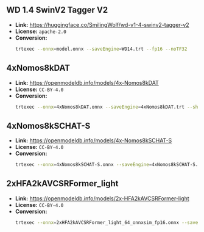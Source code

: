 ﻿## WD 1.4 SwinV2 Tagger V2
- **Link:** https://huggingface.co/SmilingWolf/wd-v1-4-swinv2-tagger-v2
- **License:** `apache-2.0`
- **Conversion:**
    ```bash
    trtexec --onnx=model.onnx --saveEngine=WD14.trt --fp16 --noTF32
    ```

## 4xNomos8kDAT
- **Link:** https://openmodeldb.info/models/4x-Nomos8kDAT
- **License:** `CC-BY-4.0`
- **Conversion:**
    ```bash
    trtexec --onnx=4xNomos8kDAT.onnx --saveEngine=4xNomos8kDAT.trt --shapes=input:1x3x192x192 --inputIOFormats=fp32:chw --outputIOFormats=fp32:chw
    ```

## 4xNomos8kSCHAT-S
- **Link:** https://openmodeldb.info/models/4x-Nomos8kSCHAT-S
- **License:** `CC-BY-4.0`
- **Conversion:**
    ```bash
    trtexec --onnx=4xNomos8kSCHAT-S.onnx --saveEngine=4xNomos8kSCHAT-S.trt --shapes=input:1x3x256x256 --inputIOFormats=fp16:chw --outputIOFormats=fp16:chw
    ```

## 2xHFA2kAVCSRFormer_light
- **Link:** https://openmodeldb.info/models/2x-HFA2kAVCSRFormer-light
- **License:** `CC-BY-4.0`
- **Conversion:**
    ```bash
    trtexec --onnx=2xHFA2kAVCSRFormer_light_64_onnxsim_fp16.onnx --saveEngine=2xHFA2kAVCSRFormer.trt --shapes=input:1x3x256x256 --inputIOFormats=fp16:chw --outputIOFormats=fp16:chw --precisionConstraints=obey --layerPrecisions=/patch_embed/norm/ReduceMean:fp32,/patch_embed/norm/Sub:fp32,/patch_embed/norm/Pow:fp32,/patch_embed/norm/ReduceMean_1:fp32,/patch_embed/norm/Add:fp32,/patch_embed/norm/Sqrt:fp32,/patch_embed/norm/Div:fp32,/patch_embed/norm/Mul:fp32,/patch_embed/norm/Add_1:fp32,/norm/ReduceMean:fp32,/norm/Sub:fp32,/norm/Pow:fp32,/norm/ReduceMean_1:fp32,/norm/Add:fp32,/norm/Sqrt:fp32,/norm/Div:fp32,/norm/Mul:fp32,/norm/Add_1:fp32 --fp16
    ```
